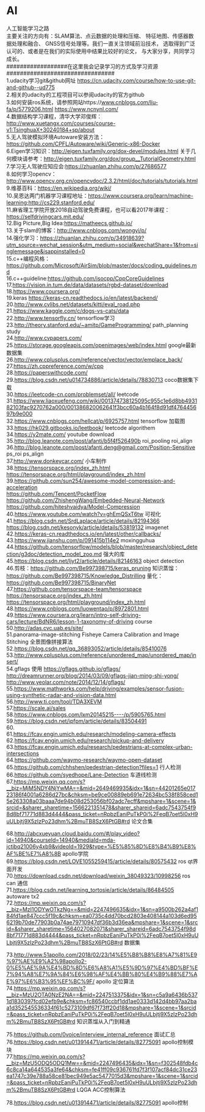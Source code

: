 # AI
人工智能学习之路   
主要关注的方向有：SLAM算法、点云数据的处理和压缩、 特征地图、传感器数据处理和融合、 GNSS信号处理等。我们一直关注领域前沿技术， 选取得到广泛认可的、或者是在我们的实际使用中结果比较好的论文， 与大家分享，共同学习成长。   
##################在这里我会记录学习的方式及学习资源################################  
1.udacity学习git&github网址  https://cn.udacity.com/course/how-to-use-git-and-github--ud775  
2.相关的udacity的工程项目可以参阅udacity的官方github   
3.如何安装ros系统，请参照网站https://www.cnblogs.com/liu-fa/p/5779206.html    https://www.ncnynl.com/   
4.数据结构学习课程，清华大学邓俊辉：http://www.xuetangx.com/courses/course-v1:TsinghuaX+30240184+sp/about    
5.无人驾驶模拟环境Autoware安装方法：https://github.com/CPFL/Autoware/wiki/Generic-x86-Docker   
6.Eigen学习知识：http://eigen.tuxfamily.org/dox-devel/modules.html  关于几何模块请参考：http://eigen.tuxfamily.org/dox/group__TutorialGeometry.html   
7.学习无人驾驶应知应会:https://zhuanlan.zhihu.com/p/27686577   
8.如何学习opencv：http://www.opencv.org.cn/opencvdoc/2.3.2/html/doc/tutorials/tutorials.html  
9.维基百科：https://en.wikipedia.org/wiki/   
10.吴恩达两门机器学习课程地址：https://www.coursera.org/learn/machine-learning;http://cs229.stanford.edu/    
11.麻省理工学院开放2018自动驾驶免费课程，也可以看2017年课程：https://selfdrivingcars.mit.edu/  
12.Big Picture,Big Idea:https://matheecs.github.io/   
13.关于slam的博客：http://www.cnblogs.com/wongyi/p/    
14.强化学习：https://zhuanlan.zhihu.com/p/34918639?utm_source=wechat_session&utm_medium=social&wechatShare=1&from=singlemessage&isappinstalled=0   
15.c++编程风格：https://github.com/Microsoft/AirSim/blob/master/docs/coding_guidelines.md   
16.c++guideline:https://github.com/isocpp/CppCoreGuidelines   
17.https://vision.in.tum.de/data/datasets/rgbd-dataset/download  
18.https://www.coursera.org/  
19.keras  https://keras-cn.readthedocs.io/en/latest/backend/  
20.http://www.cvlibs.net/datasets/kitti/eval_road.php  
21.https://www.kaggle.com/c/dogs-vs-cats/data  
22.http://www.tensorfly.cn/ tensorflow学习  
23.http://theory.stanford.edu/~amitp/GameProgramming/  path_planning study   
24.http://www.cvpapers.com/   
25.https://storage.googleapis.com/openimages/web/index.html  google最新数据集  
26.http://www.cplusplus.com/reference/vector/vector/emplace_back/  
27.https://zh.cppreference.com/w/cpp  
28.https://paperswithcode.com/   
29.https://blog.csdn.net/u014734886/article/details/78830713 coco数据集下载  
30.https://leetcode-cn.com/problemset/all/  leetcode   
31.https://www.liaoxuefeng.com/wiki/001374738125095c955c1e6d8bb493182103fac9270762a000/001386820062641f3bcc60a4b164f8d91df476445697b9e000   
32.https://www.cnblogs.com/hellcat/p/6925757.html tensorflow 加载图   
33.https://hk029.gitbooks.io/leetbook/  leetcode algorithem  
34.https://y2mate.com/  youtube download  
35.http://blog.leanote.com/post/afanti/b5f4f526490b  roi_pooling roi_align  
36.http://blog.leanote.com/post/afanti.deng@gmail.com/Position-Sensitive ps_roi  ps_align  
37.http://www.donkeycar.com/  小车制作  
38.https://tensorspace.org/index_zh.html  https://tensorspace.org/html/playground/index_zh.html  
39.https://github.com/sun254/awesome-model-compression-and-acceleration  
  https://github.com/Tencent/PocketFlow  
  https://github.com/ZhishengWang/Embedded-Neural-Network  
  https://github.com/hiteshvaidya/Model-Compression  
40.https://www.youtube.com/watch?v=ghEmQSxT6tw 可视化  
41.https://blog.csdn.net/SrdLaplace/article/details/82194366 https://blog.csdn.net/kesonyk/article/details/53819132  imagenet  
42.https://keras-cn.readthedocs.io/en/latest/other/callbacks/   
43.https://www.jianshu.com/p/091415b114e2  moxingguhua  
44.https://github.com/tensorflow/models/blob/master/research/object_detection/g3doc/detection_model_zoo.md  强大的库  
45.https://blog.csdn.net/ljyt2/article/details/82146163  object detection  
46.剪枝：https://github.com/Be997398715/keras_pruning
知识蒸馏：https://github.com/Be997398715/Knowledge_Distrilling
量化：https://github.com/Be997398715/BinaryNet   
47.https://github.com/tensorspace-team/tensorspace  https://tensorspace.org/index_zh.html  https://tensorspace.org/html/playground/index_zh.html  
48.https://www.cnblogs.com/luowentao/p/8972801.html  
49.https://www.coursera.org/learn/intro-self-driving-cars/lecture/BdNR6/lesson-1-taxonomy-of-driving  course  
50.http://adas.cvc.uab.es/site/    
51.panorama-image-stitching    Fisheye Camera Calibration and Image Stitching  全景图像拼接算法  
52.https://blog.csdn.net/qq_36893052/article/details/85410076   
53.http://www.cplusplus.com/reference/unordered_map/unordered_map/insert/  
54.gflags 使用 https://gflags.github.io/gflags/ http://dreamrunner.org/blog/2014/03/09/gflags-jian-ming-shi-yong/ http://www.yeolar.com/note/2014/12/14/gflags/  
55.https://www.mathworks.com/help/driving/examples/sensor-fusion-using-synthetic-radar-and-vision-data.html    
56.http://www.ti.com/tool/TDA3XEVM    
57.https://scale.ai/sales  
58.https://www.cnblogs.com/lxm20145215----/p/5905765.html 
59.https://blog.csdn.net/ipfpm/article/details/83504491  
60.     
61.https://fcav.engin.umich.edu/research/modeling-camera-effects  
62.https://fcav.engin.umich.edu/research/pickup-and-delivery  
63.https://fcav.engin.umich.edu/research/pedestrians-at-complex-urban-intersections  
64.https://github.com/waymo-research/waymo-open-dataset  
65.https://github.com/chhshen/pedestrian-detection?files=1   行人检测  
66.https://github.com/syedhope/Lane-Detection  车道线检测  
67.https://mp.weixin.qq.com/s?__biz=MjM5NDY4NjYwMA==&mid=2649469935&idx=1&sn=44201265e01723186f4001a6286d27bc&chksm=be9ce00889eb691e72634bc538f858ced15e263308a03baaa7de94b08d253056bf02adc7ecff&mpshare=1&scene=1&srcid=&sharer_sharetime=1566221351478&sharer_shareid=6adc7543754f98d8bf71771d883d4444&pass_ticket=nRpbzEaniPuTkP0i%2FeqB7oet5l0xH9uULbjtj9X5zIzPo23dhm%2BmuTB8SzX6PtGB#rd   论文合集  

68.http://abcxueyuan.cloud.baidu.com/#/play_video?id=14940&courseId=14940&mediaId=mda-jctibq21006y4xb9&videoId=1929&type=%E5%85%8D%E8%B4%B9%E8%AF%BE%E7%A8%8B   apollo学院  
69.https://blog.csdn.net/LOVE1055259415/article/details/80575432  ros qt界面开发  
70.https://download.csdn.net/download/weixin_38049323/10998256  ros can 通信   
71.https://blog.csdn.net/learning_tortosie/article/details/86484505   autoware tx2   
72.https://mp.weixin.qq.com/s?__biz=MzI1ODYwOTkzNg==&mid=2247496635&idx=1&sn=a9500b262a4af184fd1ae847ccc5f19c&chksm=ea0735c4dd70bcd2803e408144a103d6ed956219b70de77903b0a74ae79710947df36b3d36ea&mpshare=1&scene=1&srcid=&sharer_sharetime=1564027082071&sharer_shareid=6adc7543754f98d8bf71771d883d4444&pass_ticket=nRpbzEaniPuTkP0i%2FeqB7oet5l0xH9uULbjtj9X5zIzPo23dhm%2BmuTB8SzX6PtGB#rd  数据集   

73.http://www.51apollo.com/2018/02/23/14%E5%B8%B8%E8%A7%81%E9%97%AE%E9%A2%98apollo2-0%E5%AE%9A%E4%BD%8D%E6%A8%A1%E5%9D%97%E4%BD%BF%E7%94%A8%E7%9A%84%E6%98%AF%E4%BB%80%E4%B9%88%E7%AE%97%E6%B3%95%EF%BC%9F/   apollo 定位算法  
74.https://mp.weixin.qq.com/s?__biz=MzU2OTA0NzE2NA==&mid=2247513375&idx=1&sn=c5a9a6436b5371d1830397fcd02efb9e&chksm=fc86540ccbf1dd1ae0333d142d4bb97aa2baa1d352545536334f61c5273109df67f73ff20d18&mpshare=1&scene=1&srcid=&pass_ticket=nRpbzEaniPuTkP0i%2FeqB7oet5l0xH9uULbjtj9X5zIzPo23dhm%2BmuTB8SzX6PtGB#rd  知识蒸馏从入门到精通   

75.https://github.com/0voice/interview_internal_reference  面试汇总    
76.https://blog.csdn.net/u013914471/article/details/82775091  apollo控制模块  
77.https://mp.weixin.qq.com/s?__biz=MzU5ODQ5ODQ1Mw==&mid=2247496435&idx=1&sn=f302548fdb4c6c8ca14a644535a3fe64&chksm=fe41ff09c936761fd7f3f107acf84dc31ce23ea1747c39e788a58ce81bec949e5ac5477015d3&mpshare=1&scene=1&srcid=&pass_ticket=nRpbzEaniPuTkP0i%2FeqB7oet5l0xH9uULbjtj9X5zIzPo23dhm%2BmuTB8SzX6PtGB#rd  LQGA ACC控制算法  

78.https://blog.csdn.net/u013914471/article/details/82775091  apollo控制   

 
